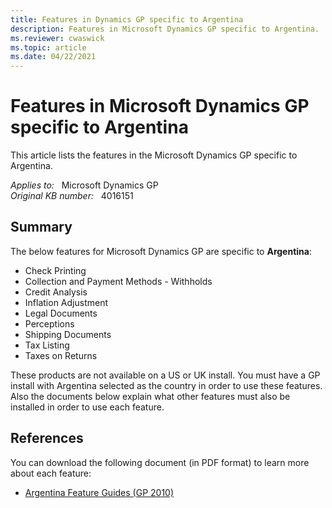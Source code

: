 ```yaml
---
title: Features in Dynamics GP specific to Argentina
description: Features in Microsoft Dynamics GP specific to Argentina.
ms.reviewer: cwaswick
ms.topic: article
ms.date: 04/22/2021
---
```

# Features in Microsoft Dynamics GP specific to Argentina

This article lists the features in the Microsoft Dynamics GP specific to Argentina.

_Applies to:_ &nbsp; Microsoft Dynamics GP  
_Original KB number:_ &nbsp; 4016151

## Summary

The below features for Microsoft Dynamics GP are specific to **Argentina**:

- Check Printing
- Collection and Payment Methods - Withholds
- Credit Analysis
- Inflation Adjustment
- Legal Documents
- Perceptions
- Shipping Documents
- Tax Listing
- Taxes on Returns

These products are not available on a US or UK install. You must have a GP install with Argentina selected as the country in order to use these features. Also the documents below explain what other features must also be installed in order to use each feature.

## References

You can download the following document (in PDF format) to learn more about each feature:

- [Argentina Feature Guides (GP 2010)](/previous-versions/dynamics-gp/appuser-itpro/hh686205(v=gp.20))
